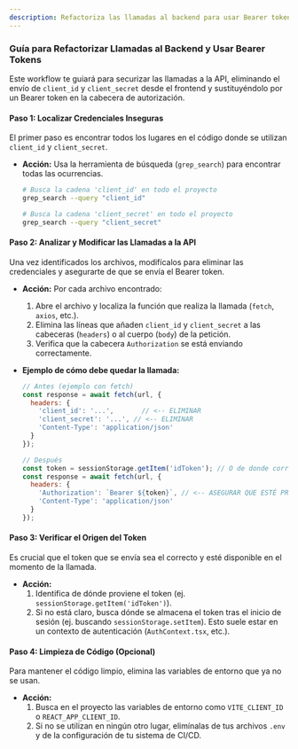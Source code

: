 ```yaml
---
description: Refactoriza las llamadas al backend para usar Bearer tokens en lugar de client_id/client_secret.
---
```


### Guía para Refactorizar Llamadas al Backend y Usar Bearer Tokens

Este workflow te guiará para securizar las llamadas a la API, eliminando el envío de `client_id` y `client_secret` desde el frontend y sustituyéndolo por un Bearer token en la cabecera de autorización.

#### Paso 1: Localizar Credenciales Inseguras

El primer paso es encontrar todos los lugares en el código donde se utilizan `client_id` y `client_secret`.

*   **Acción:** Usa la herramienta de búsqueda (`grep_search`) para encontrar todas las ocurrencias.

    ```bash
    # Busca la cadena 'client_id' en todo el proyecto
    grep_search --query "client_id"

    # Busca la cadena 'client_secret' en todo el proyecto
    grep_search --query "client_secret"
    ```

#### Paso 2: Analizar y Modificar las Llamadas a la API

Una vez identificados los archivos, modifícalos para eliminar las credenciales y asegurarte de que se envía el Bearer token.

*   **Acción:** Por cada archivo encontrado:
    1.  Abre el archivo y localiza la función que realiza la llamada (`fetch`, `axios`, etc.).
    2.  Elimina las líneas que añaden `client_id` y `client_secret` a las cabeceras (`headers`) o al cuerpo (`body`) de la petición.
    3.  Verifica que la cabecera `Authorization` se está enviando correctamente.

*   **Ejemplo de cómo debe quedar la llamada:**

    ```javascript
    // Antes (ejemplo con fetch)
    const response = await fetch(url, {
      headers: {
        'client_id': '...',       // <-- ELIMINAR
        'client_secret': '...', // <-- ELIMINAR
        'Content-Type': 'application/json'
      }
    });

    // Después
    const token = sessionStorage.getItem('idToken'); // O de donde corresponda
    const response = await fetch(url, {
      headers: {
        'Authorization': `Bearer ${token}`, // <-- ASEGURAR QUE ESTÉ PRESENTE
        'Content-Type': 'application/json'
      }
    });
    ```

#### Paso 3: Verificar el Origen del Token

Es crucial que el token que se envía sea el correcto y esté disponible en el momento de la llamada.

*   **Acción:**
    1.  Identifica de dónde proviene el token (ej. `sessionStorage.getItem('idToken')`).
    2.  Si no está claro, busca dónde se almacena el token tras el inicio de sesión (ej. buscando `sessionStorage.setItem`). Esto suele estar en un contexto de autenticación (`AuthContext.tsx`, etc.).

#### Paso 4: Limpieza de Código (Opcional)

Para mantener el código limpio, elimina las variables de entorno que ya no se usan.

*   **Acción:**
    1.  Busca en el proyecto las variables de entorno como `VITE_CLIENT_ID` o `REACT_APP_CLIENT_ID`.
    2.  Si no se utilizan en ningún otro lugar, elimínalas de tus archivos `.env` y de la configuración de tu sistema de CI/CD.